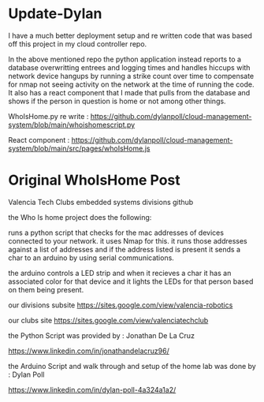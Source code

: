 # Update-Dylan
I have a much better deployment setup and re written code that was based off this project in my cloud controller repo. 


In the above mentioned repo the python application instead reports to a database overwritting entrees and logging times and handles hiccups with network device hangups by running a strike count over time to compensate for nmap not seeing activity on the network at the time of running the code.
It also has a react component that I made that pulls from the database and shows if the person in question is home or not among other things.


WhoIsHome.py re write : https://github.com/dylanpoll/cloud-management-system/blob/main/whoishomescript.py

React component : https://github.com/dylanpoll/cloud-management-system/blob/main/src/pages/whoIsHome.js


# Original WhoIsHome Post
Valencia Tech Clubs embedded systems divisions github

the Who Is home project does the following:

runs a python script that checks for the mac addresses of devices connected to your network. it uses Nmap for this.
  it runs those addresses against a list of addresses and if the address listed is present it sends a char to an arduino by using serial communications. 
 
 the arduino controls a LED strip and when it recieves a char it has an associated color for that device and it lights the LEDs for that person based on them being present. 



our divisions subsite
https://sites.google.com/view/valencia-robotics

our clubs site
https://sites.google.com/view/valenciatechclub

the Python Script was provided by : Jonathan De La Cruz

https://www.linkedin.com/in/jonathandelacruz96/

the Arduino Script and walk through and setup of the home lab was done by : Dylan Poll

https://www.linkedin.com/in/dylan-poll-4a324a1a2/
